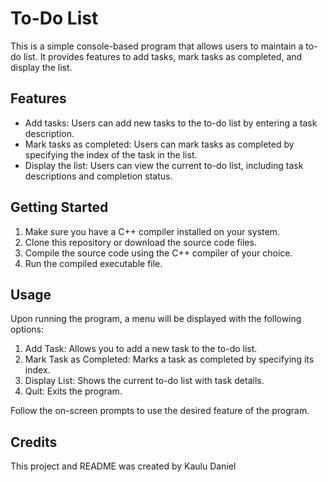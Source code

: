 # To-Do List
This is a simple console-based program that allows users to maintain a to-do list. It provides features to add tasks, mark tasks as completed, and display the list.

## Features
- Add tasks: Users can add new tasks to the to-do list by entering a task description.
- Mark tasks as completed: Users can mark tasks as completed by specifying the index of the task in the list.
- Display the list: Users can view the current to-do list, including task descriptions and completion status.

## Getting Started
1. Make sure you have a C++ compiler installed on your system.
2. Clone this repository or download the source code files.
3. Compile the source code using the C++ compiler of your choice.
4. Run the compiled executable file.

## Usage
Upon running the program, a menu will be displayed with the following options:

1. Add Task: Allows you to add a new task to the to-do list.
2. Mark Task as Completed: Marks a task as completed by specifying its index.
3. Display List: Shows the current to-do list with task details.
4. Quit: Exits the program.

Follow the on-screen prompts to use the desired feature of the program.

## Credits
This project and README was created by Kaulu Daniel


